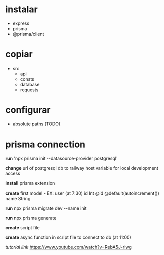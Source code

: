 # instalar

- express
- prisma
- @prisma/client

# copiar

- src
  - api
  - consts
  - database
  - requests

# configurar

- absolute paths (TODO)

# prisma connection

**run** 'npx prisma init --datasource-provider postgresql'

**change** url of postgresql db to railway host variable for local development access

**install** prisma extension

**create** first model - EX: user (at 7:30)
id Int @id @default(autoincrement())
name String

**run** npx prisma migrate dev --name init

**run** npx prisma generate

**create** script file

**create** async function in script file to connect to db (at 11:00)

_tutorial link_
https://www.youtube.com/watch?v=RebA5J-rlwg

